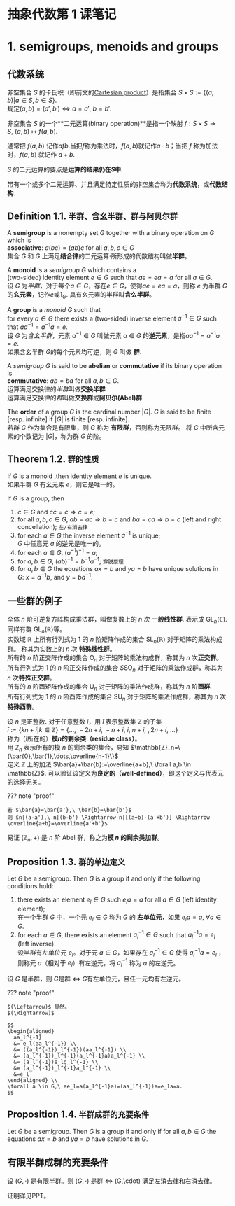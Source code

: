 # 抽象代数第 1 课笔记

# 1. semigroups, menoids and groups

## 代数系统

非空集合 $S$ 的卡氏积（即前文的[Cartesian product](./0-5.md)）是指集合 $S \times S:=\{(a,b)|a \in S, b\in S\}$.  
规定$(a,b)=(a',b') \Leftrightarrow a=a',\ b=b'$.

非空集合 $S$ 的一个**二元运算(binary operation)**是指一个映射 $f:S\times S \rightarrow S,\ (a,b)\mapsto f(a,b)$.

通常把 $f(a,b)$ 记作$afb$.当把$f$称为乘法时，$f(a,b)$就记作$a\cdot b$；当把 $f$ 称为加法时，$f(a,b)$ 就记作 $a+b$.

$S$ 的二元运算的要点是**运算的结果仍在$S$中**.

带有一个或多个二元运算、并且满足特定性质的非空集合称为**代数系统**，或**代数结构**.

## Definition 1.1. `半群、含幺半群、群与阿贝尔群`

A **semigroup** is a nonempty set $G$ together with a binary operation on $G$ which is  
**associative**: $a(bc)=(ab)c\ \mathrm{for\ all}\ a,b,c \in G$  
集合 $G$ 和 $G$ 上满足**结合律**的二元运算$\cdot$所形成的代数结构叫做**半群**。

A **monoid** is a *semigroup* $G$ which contains a  
(two-sided) identity element $e \in G$ such that $ae=ea=a\ \mathrm{for\ all}\ a \in G$.  
设 $G$ 为*半群*，对于每个$a \in G$，存在$e \in G$，使得$ae=ea=a$，则称 $e$ 为半群 $G$ 的**幺元素**，记作$e$或$1_G$.
具有幺元素的半群叫**含么半群**。

A **group** is a *monoid* $G$ such that  
for every $a \in G$ there exists a (two-sided) inverse element $a^{-1} \in G$ such that $aa^{-1}=a^{-1}a=e$.  
设 $G$ 为*含幺半群*，元素 $a^{-1} \in G$ 叫做元素 $a \in G$ 的**逆元素**，是指$aa^{-1}=a^{-1}a=e$.  
如果含幺半群 $G$的每个元素均可逆，则 $G$ 叫做 **群**.

A *semigroup* $G$ is said to be **abelian** or **commutative** if its binary operation is  
**commutative**: $ab=ba\ \mathrm{for\ all}\ a,b \in G$.  
运算满足交换律的*半群*叫做**交换半群**  
运算满足交换律的*群*叫做**交换群**或**阿贝尔(Abel)群**

The **order** of a group $G$ is the cardinal number $|G|$.
$G$ is said to be finite [resp. infinite] if $|G|$ is finite [resp. infinite].  
若群 $G$ 作为集合是有限集，则 $G$ 称为 **有限群**，否则称为无限群。
将 $G$ 中所含元素的个数记为 $|G|$，称为群 $G$ 的阶。

## Theorem 1.2. `群的性质`

If $G$ is a monoid ,then identity element $e$ is unique.  
如果半群 $G$ 有幺元素 $e$，则它是唯一的。

If $G$ is a group, then  

1. $c \in G\ \mathrm{and}\ cc=c \Rightarrow c=e$;  
2. for all $a,b,c \in G,\ ab=ac \Rightarrow b=c$ and $ba=ca \Rightarrow b=c$ (left and right concellation);  `左/右消去律`
3. for each $a \in G$,the inverse element $a^{-1}$ is unique;  
    $G$ 中任意元 $a$ 的逆元是唯一的。
4. for each $a \in G,\ (a^{-1})^{-1}=a$;  
5. for $a,b \in G,\ (ab)^{-1}=b^{-1}a^{-1}$; `穿脱原理`
6. for $a,b \in G$ the equations $ax=b$ and $ya=b$ have unique solutions in $G:\ x=a^{-1}b,\ \mathrm{and}\ y=ba^{-1}$.

## 一些群的例子

全体 $n$ 阶可逆复方阵构成乘法群，叫做复数上的 $n$ 次 **一般线性群**. 表示成 $\mathrm{GL}_n(\mathbb{C})$.
同样有群 $\mathrm{GL}_n(\mathbb{R})$等。  
实数域 $\mathbb{R}$ 上所有行列式为 $1$ 的 $n$ 阶矩阵作成的集合 $\mathrm{SL}_n(\mathbb{R})$ 对于矩阵的乘法构成群。
称其为实数上的 $n$ 次 **特殊线性群**。  
所有的 $n$ 阶正交阵作成的集合 $\mathrm{O}_n$ 对于矩阵的乘法构成群，称其为 $n$ 次**正交群**。  
所有行列式为 $1$ 的 $n$ 阶正交阵作成的集合 $S\mathrm{SO}_n$ 对于矩阵的乘法作成群，称其为 $n$ 次**特殊正交群**。  
所有的 $n$ 阶酉矩阵作成的集合 $\mathrm{U}_n$ 对于矩阵的乘法作成群，称其为 $n$ 阶**酉群**.  
所有行列式为 $1$ 的 $n$ 阶酉阵作成的集合 $\mathrm{SU}_n$ 对于矩阵的乘法作成群，称其为 $n$ 次**特殊酉群**。

设 $n$ 是正整数. 对于任意整数 $i$，用 $\bar{i}$ 表示整数集 $\mathbb{Z}$ 的子集  
$\bar{i}:=\{kn+i|k \in \mathbb{Z}\}=\{\dots,\ -2n+i,\ -n+i,\ i,\ n+i,\ ,2n+i,\ \dots\}$  
称为（i所在的）**模$n$的剩余类（residue class）**。  
用 $\mathbb{Z}_n$ 表示所有的模 $n$ 的剩余类的集合，易知 $\mathbb{Z}_n=\{\bar{0},\bar{1},\dots,\overline{n-1}\}$  
定义 $\mathbb{Z}$ 上的加法 $\bar{a}+\bar{b}:=\overline{a+b},\ \forall a,b \in \mathbb{Z}$.
可以验证该定义为**良定的（well-defined）**，即这个定义与代表元的选择无关。

??? note "proof"

    若 $\bar{a}=\bar{a'},\ \bar{b}=\bar{b'}$  
    则 $n|(a-a'),\ n|(b-b') \Rightarrow n|[(a+b)-(a'+b')] \Rightarrow \overline{a+b}=\overline{a'+b'}$

易证 $(\mathbb{Z}_n,+)$ 是 $n$ 阶 Abel 群，称之为**模 $n$ 的剩余类加群**。

## Proposition 1.3. `群的单边定义`

Let $G$ be a semigroup. Then $G$ is a group if and only if the following conditions hold:  

1. there exists an element $e_l \in G$ such $e_la=a$ for all $a \in G$ (left identity element);  
    在一个半群 $G$ 中，一个元 $e_l \in G$ 称为 $G$  的 **左单位元**，如果 $e_la=a,\ \forall a \in G$.
2. for each $a \in G$, there exists an element $a_l^{-1} \in G$ such that $a_l^{-1}a=e_l$ (left inverse).  
    设半群有左单位元 $e_l$。对于元 $a \in G$，如果存在 $a_l^{-1} \in G$ 使得 $a_l^{-1}a=e_l$ ，
    则称元 $a$（相对于 $e_l$）有左逆元，将 $a_l^{-1}$ 称为 $a$ 的左逆元。

设 $G$ 是半群，则 $G$是群 $\Leftrightarrow$ $G$有左单位元，且任一元均有左逆元。

??? note "proof"

    $(\Leftarrow)$ 显然。  
    $(\Rightarrow)$ 

    $$
    \begin{aligned}
      aa_l^{-1}
      &= e_l(aa_l^{-1}) \\
      &= ((a_l^{-1})_l^{-1})(aa_l^{-1}) \\
      &= (a_l^{-1})_l^{-1}(a_l^{-1}a)a_l^{-1} \\
      &= (a_l^{-1})e_lg_l^{-1} \\
      &= (a_l^{-1})_l^{-1}a_l^{-1} \\
      &=e_l
    \end{aligned} \\
    \forall a \in G,\ ae_l=a(a_l^{-1}a)=(aa_l^{-1})a=e_la=a.
    $$

## Proposition 1.4. `半群成群的充要条件`

Let $G$ be a semigroup. Then $G$ is a group if and only if for all $a,b \in G$ the equations $ax=b$ and $ya=b$ have solutions in $G$.

## 有限半群成群的充要条件

设 $(G,\cdot)$ 是有限半群。则 $(G,\cdot)$ 是群 $\Leftrightarrow$ (G,\cdot) 满足左消去律和右消去律。

证明详见PPT。
